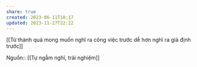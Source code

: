 ```yaml
---
share: true
created: 2023-06-11T18:17
updated: 2023-11-27T22:22
---
```

[[Từ thành quả mong muốn nghĩ ra công việc trước dễ hơn nghĩ ra giả định trước]]

Nguồn:: [[Tự ngẫm nghĩ, trải nghiệm]]

